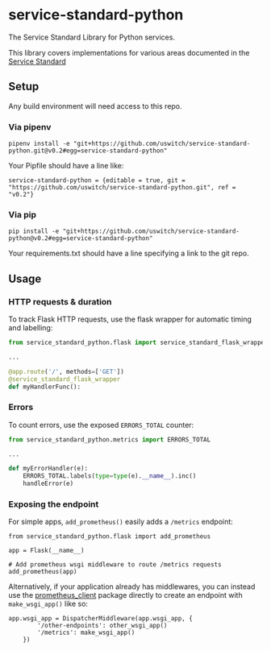 # service-standard-python
The Service Standard Library for Python services.

This library covers implementations for various areas documented in the [Service Standard](https://github.com/uswitch/service-standard-docs)

## Setup

Any build environment will need access to this repo.

### Via pipenv
```
pipenv install -e "git+https://github.com/uswitch/service-standard-python.git@v0.2#egg=service-standard-python"
```
Your Pipfile should have a line like:
```
service-standard-python = {editable = true, git = "https://github.com/uswitch/service-standard-python.git", ref = "v0.2"}
```
### Via pip
```
pip install -e "git+https://github.com/uswitch/service-standard-python@v0.2#egg=service-standard-python"
```

Your requirements.txt should have a line specifying a link to the git repo.

## Usage

### HTTP requests & duration
To track Flask HTTP requests, use the flask wrapper for automatic timing and labelling:
```python
from service_standard_python.flask import service_standard_flask_wrapper

...

@app.route('/', methods=['GET'])
@service_standard_flask_wrapper
def myHandlerFunc():
```

### Errors
To count errors, use the exposed `ERRORS_TOTAL` counter:
```python
from service_standard_python.metrics import ERRORS_TOTAL

...

def myErrorHandler(e):
    ERRORS_TOTAL.labels(type=type(e).__name__).inc()
    handleError(e)
```

### Exposing the endpoint
For simple apps, `add_prometheus()` easily adds a `/metrics` endpoint:
```
from service_standard_python.flask import add_prometheus

app = Flask(__name__)

# Add prometheus wsgi middleware to route /metrics requests
add_prometheus(app)
```

Alternatively, if your application already has middlewares, you can instead use the [prometheus_client](https://pypi.org/project/prometheus-client/) package directly to create an endpoint with `make_wsgi_app()` like so:
```
app.wsgi_app = DispatcherMiddleware(app.wsgi_app, {
        '/other-endpoints': other_wsgi_app()
        '/metrics': make_wsgi_app()
    })
```
